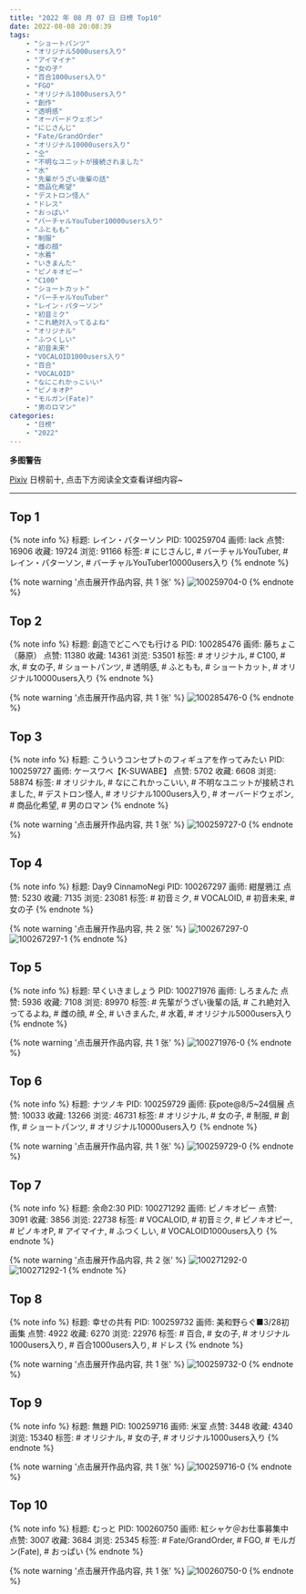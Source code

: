 ```yaml
---
title: "2022 年 08 月 07 日 日榜 Top10"
date: 2022-08-08 20:08:39
tags:
    - "ショートパンツ"
    - "オリジナル5000users入り"
    - "アイマイナ"
    - "女の子"
    - "百合1000users入り"
    - "FGO"
    - "オリジナル1000users入り"
    - "創作"
    - "透明感"
    - "オーバードウェポン"
    - "にじさんじ"
    - "Fate/GrandOrder"
    - "オリジナル10000users入り"
    - "仝"
    - "不明なユニットが接続されました"
    - "水"
    - "先輩がうざい後輩の話"
    - "商品化希望"
    - "デストロン怪人"
    - "ドレス"
    - "おっぱい"
    - "バーチャルYouTuber10000users入り"
    - "ふともも"
    - "制服"
    - "雌の顔"
    - "水着"
    - "いきまんた"
    - "ピノキオピー"
    - "C100"
    - "ショートカット"
    - "バーチャルYouTuber"
    - "レイン・パターソン"
    - "初音ミク"
    - "これ絶対入ってるよね"
    - "オリジナル"
    - "ふつくしい"
    - "初音未来"
    - "VOCALOID1000users入り"
    - "百合"
    - "VOCALOID"
    - "なにこれかっこいい"
    - "ピノキオP"
    - "モルガン(Fate)"
    - "男のロマン"
categories:
    - "日榜"
    - "2022"
---
```


<i class="fa fa-triangle-exclamation"></i>**多图警告**<i class="fa fa-triangle-exclamation"></i>

[Pixiv](https://www.pixiv.net/) 日榜前十, 点击下方阅读全文查看详细内容~

<!-- more -->

---

## Top 1

{% note info %}
标题: レイン・パターソン
PID: 100259704 画师: lack
点赞: 16906 收藏: 19724 浏览: 91166
标签: # にじさんじ, # バーチャルYouTuber, # レイン・パターソン, # バーチャルYouTuber10000users入り
{% endnote %}

{% note warning '点击展开作品内容, 共 1 张' %}
![100259704-0](https://i.pixiv.re/img-original/img/2022/08/06/00/00/18/100259704_p0.png)
{% endnote %}

## Top 2

{% note info %}
标题: 創造でどこへでも行ける
PID: 100285476 画师: 藤ちょこ（藤原）
点赞: 11380 收藏: 14361 浏览: 53501
标签: # オリジナル, # C100, # 水, # 女の子, # ショートパンツ, # 透明感, # ふともも, # ショートカット, # オリジナル10000users入り
{% endnote %}

{% note warning '点击展开作品内容, 共 1 张' %}
![100285476-0](https://i.pixiv.re/img-original/img/2022/08/07/00/00/19/100285476_p0.png)
{% endnote %}

## Top 3

{% note info %}
标题: こういうコンセプトのフィギュアを作ってみたい
PID: 100259727 画师: ケースワベ【K-SUWABE】
点赞: 5702 收藏: 6608 浏览: 58874
标签: # オリジナル, # なにこれかっこいい, # 不明なユニットが接続されました, # デストロン怪人, # オリジナル1000users入り, # オーバードウェポン, # 商品化希望, # 男のロマン
{% endnote %}

{% note warning '点击展开作品内容, 共 1 张' %}
![100259727-0](https://i.pixiv.re/img-original/img/2022/08/06/00/00/21/100259727_p0.jpg)
{% endnote %}

## Top 4

{% note info %}
标题: Day9 CinnamoNegi
PID: 100267297 画师: 紺屋鴉江
点赞: 5230 收藏: 7135 浏览: 23081
标签: # 初音ミク, # VOCALOID, # 初音未来, # 女の子
{% endnote %}

{% note warning '点击展开作品内容, 共 2 张' %}
![100267297-0](https://i.pixiv.re/img-original/img/2022/08/06/09/44/46/100267297_p0.jpg)
![100267297-1](https://i.pixiv.re/img-original/img/2022/08/06/09/44/46/100267297_p1.jpg)
{% endnote %}

## Top 5

{% note info %}
标题: 早くいきましょう
PID: 100271976 画师: しろまんた
点赞: 5936 收藏: 7108 浏览: 89970
标签: # 先輩がうざい後輩の話, # これ絶対入ってるよね, # 雌の顔, # 仝, # いきまんた, # 水着, # オリジナル5000users入り
{% endnote %}

{% note warning '点击展开作品内容, 共 1 张' %}
![100271976-0](https://i.pixiv.re/img-original/img/2022/08/06/14/44/35/100271976_p0.png)
{% endnote %}

## Top 6

{% note info %}
标题: ナツノキ
PID: 100259729 画师: 荻pote@8/5~24個展
点赞: 10033 收藏: 13266 浏览: 46731
标签: # オリジナル, # 女の子, # 制服, # 創作, # ショートパンツ, # オリジナル10000users入り
{% endnote %}

{% note warning '点击展开作品内容, 共 1 张' %}
![100259729-0](https://i.pixiv.re/img-original/img/2022/08/06/00/00/21/100259729_p0.jpg)
{% endnote %}

## Top 7

{% note info %}
标题: 余命2:30
PID: 100271292 画师: ピノキオピー
点赞: 3091 收藏: 3856 浏览: 22738
标签: # VOCALOID, # 初音ミク, # ピノキオピー, # ピノキオP, # アイマイナ, # ふつくしい, # VOCALOID1000users入り
{% endnote %}

{% note warning '点击展开作品内容, 共 2 张' %}
![100271292-0](https://i.pixiv.re/img-original/img/2022/08/06/14/02/57/100271292_p0.jpg)
![100271292-1](https://i.pixiv.re/img-original/img/2022/08/06/14/02/57/100271292_p1.jpg)
{% endnote %}

## Top 8

{% note info %}
标题: 幸せの共有
PID: 100259732 画师: 美和野らぐ■3/28初画集
点赞: 4922 收藏: 6270 浏览: 22976
标签: # 百合, # 女の子, # オリジナル1000users入り, # 百合1000users入り, # ドレス
{% endnote %}

{% note warning '点击展开作品内容, 共 1 张' %}
![100259732-0](https://i.pixiv.re/img-original/img/2022/08/06/00/00/21/100259732_p0.png)
{% endnote %}

## Top 9

{% note info %}
标题: 無題
PID: 100259716 画师: 米室
点赞: 3448 收藏: 4340 浏览: 15340
标签: # オリジナル, # 女の子, # オリジナル1000users入り
{% endnote %}

{% note warning '点击展开作品内容, 共 1 张' %}
![100259716-0](https://i.pixiv.re/img-original/img/2022/08/06/00/28/34/100259716_p0.jpg)
{% endnote %}

## Top 10

{% note info %}
标题: むっと
PID: 100260750 画师: 紅シャケ＠お仕事募集中
点赞: 3007 收藏: 3684 浏览: 25345
标签: # Fate/GrandOrder, # FGO, # モルガン(Fate), # おっぱい
{% endnote %}

{% note warning '点击展开作品内容, 共 1 张' %}
![100260750-0](https://i.pixiv.re/img-original/img/2022/08/06/00/28/30/100260750_p0.jpg)
{% endnote %}
